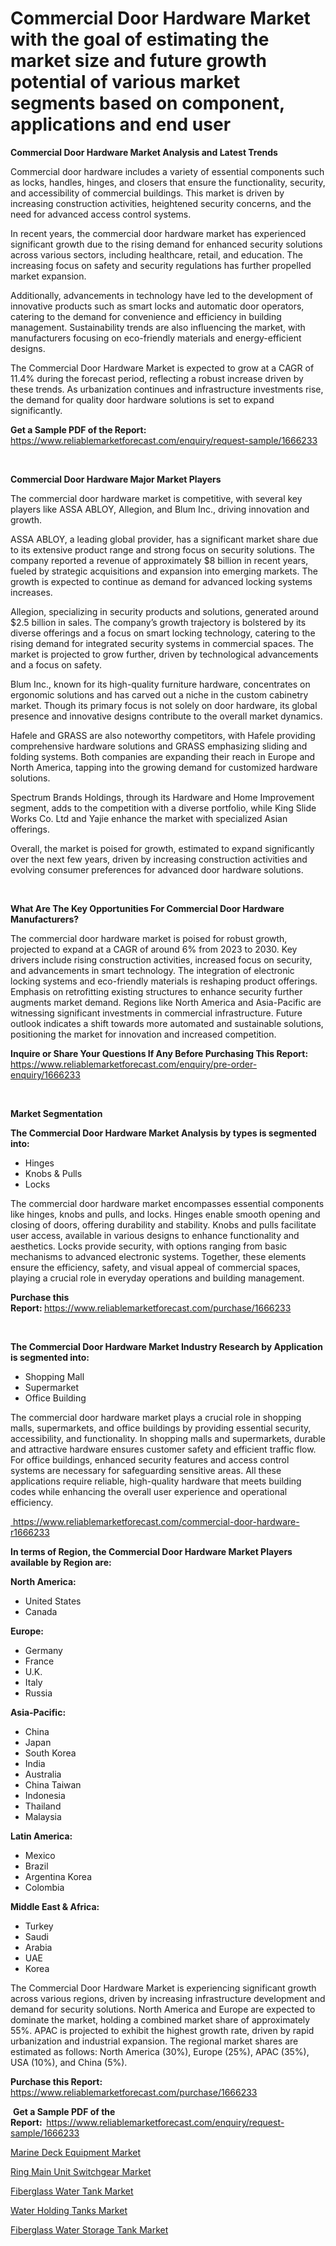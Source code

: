 <p><h1>Commercial Door Hardware Market with the goal of estimating the market size and future growth potential of various market segments based on component, applications and end user</h1></p><p><strong>Commercial Door Hardware Market Analysis and Latest Trends</strong></p>
<p><p>Commercial door hardware includes a variety of essential components such as locks, handles, hinges, and closers that ensure the functionality, security, and accessibility of commercial buildings. This market is driven by increasing construction activities, heightened security concerns, and the need for advanced access control systems. </p><p>In recent years, the commercial door hardware market has experienced significant growth due to the rising demand for enhanced security solutions across various sectors, including healthcare, retail, and education. The increasing focus on safety and security regulations has further propelled market expansion. </p><p>Additionally, advancements in technology have led to the development of innovative products such as smart locks and automatic door operators, catering to the demand for convenience and efficiency in building management. Sustainability trends are also influencing the market, with manufacturers focusing on eco-friendly materials and energy-efficient designs.</p><p>The Commercial Door Hardware Market is expected to grow at a CAGR of 11.4% during the forecast period, reflecting a robust increase driven by these trends. As urbanization continues and infrastructure investments rise, the demand for quality door hardware solutions is set to expand significantly.</p></p>
<p><strong>Get a Sample PDF of the Report:&nbsp;</strong> <a href="https://www.reliablemarketforecast.com/enquiry/request-sample/1666233?utm_campaign=1097&utm_medium=2&utm_source=Github&utm_content=ia&utm_term=23022025&utm_id=commercial-door-hardware">https://www.reliablemarketforecast.com/enquiry/request-sample/1666233</a></p>
<p>&nbsp;</p>
<p><strong>Commercial Door Hardware Major Market Players</strong></p>
<p><p>The commercial door hardware market is competitive, with several key players like ASSA ABLOY, Allegion, and Blum Inc., driving innovation and growth. </p><p>ASSA ABLOY, a leading global provider, has a significant market share due to its extensive product range and strong focus on security solutions. The company reported a revenue of approximately $8 billion in recent years, fueled by strategic acquisitions and expansion into emerging markets. The growth is expected to continue as demand for advanced locking systems increases.</p><p>Allegion, specializing in security products and solutions, generated around $2.5 billion in sales. The company’s growth trajectory is bolstered by its diverse offerings and a focus on smart locking technology, catering to the rising demand for integrated security systems in commercial spaces. The market is projected to grow further, driven by technological advancements and a focus on safety.</p><p>Blum Inc., known for its high-quality furniture hardware, concentrates on ergonomic solutions and has carved out a niche in the custom cabinetry market. Though its primary focus is not solely on door hardware, its global presence and innovative designs contribute to the overall market dynamics.</p><p>Hafele and GRASS are also noteworthy competitors, with Hafele providing comprehensive hardware solutions and GRASS emphasizing sliding and folding systems. Both companies are expanding their reach in Europe and North America, tapping into the growing demand for customized hardware solutions.</p><p>Spectrum Brands Holdings, through its Hardware and Home Improvement segment, adds to the competition with a diverse portfolio, while King Slide Works Co. Ltd and Yajie enhance the market with specialized Asian offerings. </p><p>Overall, the market is poised for growth, estimated to expand significantly over the next few years, driven by increasing construction activities and evolving consumer preferences for advanced door hardware solutions.</p></p>
<p>&nbsp;</p>
<p><strong>What Are The Key Opportunities For Commercial Door Hardware Manufacturers?</strong></p>
<p><p>The commercial door hardware market is poised for robust growth, projected to expand at a CAGR of around 6% from 2023 to 2030. Key drivers include rising construction activities, increased focus on security, and advancements in smart technology. The integration of electronic locking systems and eco-friendly materials is reshaping product offerings. Emphasis on retrofitting existing structures to enhance security further augments market demand. Regions like North America and Asia-Pacific are witnessing significant investments in commercial infrastructure. Future outlook indicates a shift towards more automated and sustainable solutions, positioning the market for innovation and increased competition.</p></p>
<p><strong>Inquire or Share Your Questions If Any Before Purchasing This Report:</strong> <a href="https://www.reliablemarketforecast.com/enquiry/pre-order-enquiry/1666233?utm_campaign=1097&utm_medium=2&utm_source=Github&utm_content=ia&utm_term=23022025&utm_id=commercial-door-hardware">https://www.reliablemarketforecast.com/enquiry/pre-order-enquiry/1666233</a></p>
<p>&nbsp;</p>
<p><strong>Market Segmentation</strong></p>
<p><strong>The Commercial Door Hardware Market Analysis by types is segmented into:</strong></p>
<p><ul><li>Hinges</li><li>Knobs & Pulls</li><li>Locks</li></ul></p>
<p><p>The commercial door hardware market encompasses essential components like hinges, knobs and pulls, and locks. Hinges enable smooth opening and closing of doors, offering durability and stability. Knobs and pulls facilitate user access, available in various designs to enhance functionality and aesthetics. Locks provide security, with options ranging from basic mechanisms to advanced electronic systems. Together, these elements ensure the efficiency, safety, and visual appeal of commercial spaces, playing a crucial role in everyday operations and building management.</p></p>
<p><strong>Purchase this Report:&nbsp;</strong><a href="https://www.reliablemarketforecast.com/purchase/1666233?utm_campaign=1097&utm_medium=2&utm_source=Github&utm_content=ia&utm_term=23022025&utm_id=commercial-door-hardware">https://www.reliablemarketforecast.com/purchase/1666233</a></p>
<p>&nbsp;</p>
<p><strong>The Commercial Door Hardware Market Industry Research by Application is segmented into:</strong></p>
<p><ul><li>Shopping Mall</li><li>Supermarket</li><li>Office Building</li></ul></p>
<p><p>The commercial door hardware market plays a crucial role in shopping malls, supermarkets, and office buildings by providing essential security, accessibility, and functionality. In shopping malls and supermarkets, durable and attractive hardware ensures customer safety and efficient traffic flow. For office buildings, enhanced security features and access control systems are necessary for safeguarding sensitive areas. All these applications require reliable, high-quality hardware that meets building codes while enhancing the overall user experience and operational efficiency.</p></p>
<p><a href="https://www.reliablemarketforecast.com/commercial-door-hardware-r1666233?utm_campaign=1097&utm_medium=2&utm_source=Github&utm_content=ia&utm_term=23022025&utm_id=commercial-door-hardware">&nbsp;https://www.reliablemarketforecast.com/commercial-door-hardware-r1666233</a></p>
<p><strong>In terms of Region, the Commercial Door Hardware Market Players available by Region are:</strong></p>
<p>
    <p> <strong> North America: </strong>
        <ul>
            <li>United States</li>
            <li>Canada</li>
        </ul>
        </p> 
    <p> <strong> Europe: </strong>
        <ul>
            <li>Germany</li>
            <li>France</li>
            <li>U.K.</li>
            <li>Italy</li>
            <li>Russia</li>
        </ul>
        </p> 
    <p> <strong> Asia-Pacific: </strong>
        <ul>
            <li>China</li>
            <li>Japan</li>
            <li>South Korea</li>
            <li>India</li>
            <li>Australia</li>
            <li>China Taiwan</li>
            <li>Indonesia</li>
            <li>Thailand</li>
            <li>Malaysia</li>
        </ul>
        </p> 
    <p> <strong> Latin America: </strong>
        <ul>
            <li>Mexico</li>
            <li>Brazil</li>
            <li>Argentina Korea</li>
            <li>Colombia</li>
        </ul>
        </p> 
    <p> <strong> Middle East & Africa: </strong>
        <ul>
            <li>Turkey</li>
            <li>Saudi</li>
            <li>Arabia</li>
            <li>UAE</li>
            <li>Korea</li>
        </ul>
    </p>
    </p>
<p><p>The Commercial Door Hardware Market is experiencing significant growth across various regions, driven by increasing infrastructure development and demand for security solutions. North America and Europe are expected to dominate the market, holding a combined market share of approximately 55%. APAC is projected to exhibit the highest growth rate, driven by rapid urbanization and industrial expansion. The regional market shares are estimated as follows: North America (30%), Europe (25%), APAC (35%), USA (10%), and China (5%).</p></p>
<p><strong>Purchase this Report: </strong><a href="https://www.reliablemarketforecast.com/purchase/1666233?utm_campaign=1097&utm_medium=2&utm_source=Github&utm_content=ia&utm_term=23022025&utm_id=commercial-door-hardware">https://www.reliablemarketforecast.com/purchase/1666233</a></p>
<p>&nbsp;<strong>Get a Sample PDF of the Report:&nbsp;&nbsp;</strong><a href="https://www.reliablemarketforecast.com/enquiry/request-sample/1666233?utm_campaign=1097&utm_medium=2&utm_source=Github&utm_content=ia&utm_term=23022025&utm_id=commercial-door-hardware">https://www.reliablemarketforecast.com/enquiry/request-sample/1666233</a></p>
<p><strong></strong></p>
<p><p><a href="https://github.com/scalocassoj6/Market-Research-Report-List-1/blob/main/marine-deck-equipment-market.md?utm_campaign=1097&utm_medium=2&utm_source=Github&utm_content=ia&utm_term=23022025&utm_id=commercial-door-hardware">Marine Deck Equipment Market</a></p><p><a href="https://github.com/danzopachllq/Market-Research-Report-List-1/blob/main/ring-main-unit-switchgear-market.md?utm_campaign=1097&utm_medium=2&utm_source=Github&utm_content=ia&utm_term=23022025&utm_id=commercial-door-hardware">Ring Main Unit Switchgear Market</a></p><p><a href="https://github.com/kovasovitzzg/Market-Research-Report-List-1/blob/main/fiberglass-water-tank-market.md?utm_campaign=1097&utm_medium=2&utm_source=Github&utm_content=ia&utm_term=23022025&utm_id=commercial-door-hardware">Fiberglass Water Tank Market</a></p><p><a href="https://github.com/palenjeppecd/Market-Research-Report-List-1/blob/main/water-holding-tanks-market.md?utm_campaign=1097&utm_medium=2&utm_source=Github&utm_content=ia&utm_term=23022025&utm_id=commercial-door-hardware">Water Holding Tanks Market</a></p><p><a href="https://github.com/fendtdjunawo/Market-Research-Report-List-1/blob/main/fiberglass-water-storage-tank-market.md?utm_campaign=1097&utm_medium=2&utm_source=Github&utm_content=ia&utm_term=23022025&utm_id=commercial-door-hardware">Fiberglass Water Storage Tank Market</a></p></p>